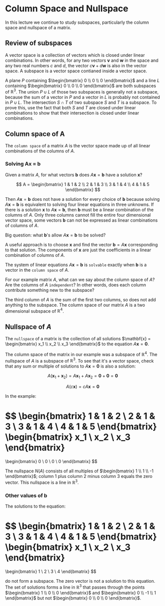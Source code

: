 # Column Space and Nullspace

In this lecture we continue to study subspaces, particularly the column space and nullspace of a matrix.

## Review of subspaces

A vector space is a collection of vectors which is closed under linear combinations. In other words, for any two vectors $\mathbf{v}$ and $\mathbf{w}$ in the space and any two real numbers $c$ and $d$, the vector $c\mathbf{v} + d\mathbf{w}$ is also in the vector space. A subspace is a vector space contianed inside a vector space.

A plane $P$ containing $\begin{bmatrix} 0 \\ 0 \\ 0 \end{bmatrix}$ and a line $L$ containing $\begin{bmatrix} 0 \\ 0 \\ 0 \end{bmatrix}$ are both subspaces of $\mathbb{R}^3$. The union $P \cup L$ of those two subspaces is generally not a subspace, because the sum of a vector in $P$ and a vector in $L$ is probably not contained in $P \cup L$. The intersection $S \cap T$ of two subspace $S$ and $T$ is a subspace. To prove this, use the fact that both $S$ and $T$ are closed under linear combinations to show that their intersection is closed under linear combinations.

## Column space of A

The `column space` of a matrix $A$ is the vector space made up of all linear combinations of the columns of $A$.

### Solving Ax = b

Given a matrix $A$, for what vectors $\mathbf{b}$ does $A\mathbf{x} = \mathbf{b}$ have a solution $\mathbf{x}$?

$$
A =
\begin{bmatrix}
1 & 1 & 2 \\
2 & 1 & 3 \\
3 & 1 & 4 \\
4 & 1 & 5
\end{bmatrix}
$$

Then $A\mathbf{x} = \mathbf{b}$ does not have a solution for every choice of $\mathbf{b}$ because solving $A\mathbf{x} = \mathbf{b}$ is equivalent to solving four linear equations in three unknowns. If there is a solution $\mathbf{x}$ to $A\mathbf{x} = \mathbf{b}$, then $\mathbf{b}$ must be a linear combination of the columns of $A$. Only three columns cannot fill the entire four dimensional vector space, some vectors $\mathbf{b}$ can not be expressed as linear combinations of columns of $A$.

Big question: what $\mathbf{b}$'s allow $A\mathbf{x} = \mathbf{b}$ to be solved?

A useful approach is to choose $\mathbf{x}$ and find the vector $\mathbf{b} = A\mathbf{x}$  corresponding to that solution. The components of $\mathbf{x}$ are just the coefficients in a linear combination of columns of $A$.

The system of linear equations $A\mathbf{x} = \mathbf{b}$ is `solvable` exactly when $\mathbf{b}$ is a vector in the `column space` of $A$.

For our example matrix $A$, what can we say about the column space of $A$? Are the columns of $A$ `independent`? In other words, does each column contribute something new to the subspace?

The third column of $A$ is the sum of the first two columns, so does not add anything to the subspace. The column space of our matrix $A$ is a two dimensional subspace of $\mathbb{R}^4$.

## Nullspace of $A$

The `nullspace` of a matrix is the collection of all solutions $\mathbf{x} = \begin{bmatrix} x_1 \\ x_2 \\ x_3 \end{bmatrix}$ to the equation $A\mathbf{x} = \mathbf{0}$.

The column space of the matrix in our example was a subspace of $\mathbb{R}^4$. The nullspace of $A$ is a subspace of $\mathbb{R}^3$. To see that it's a vector space, check that any sum or multiple of solutions to $A\mathbf{x} = \mathbf{0}$ is also a solution:

$$
A(\mathbf{x}_ 1 + \mathbf{x}_ 2) = A\mathbf{x}_ 1 + A\mathbf{x}_ 2 = \mathbf{0} + \mathbf{0} = \mathbf{0}
$$

$$
A(c\mathbf{x}) = cA\mathbf{x} = \mathbf{0}
$$

In the example:

$$
\begin{bmatrix}
1 & 1 & 2 \\
2 & 1 & 3 \\
3 & 1 & 4 \\
4 & 1 & 5
\end{bmatrix}
\begin{bmatrix}
x_1 \\
x_2 \\
x_3
\end{bmatrix}
=
\begin{bmatrix}
0 \\
0 \\
0 \\
0
\end{bmatrix}
$$


The nullspace $N(A)$ consists of all multiples of $\begin{bmatrix} 1 \\ 1 \\ -1 \end{bmatrix}$; column 1 plus column 2 minus column 3 equals the zero vector. This nullspace is a line in $\mathbb{R}^3$.

### Other values of b

The solutions to the equation:

$$
\begin{bmatrix}
1 & 1 & 2 \\
2 & 1 & 3 \\
3 & 1 & 4 \\
4 & 1 & 5
\end{bmatrix}
\begin{bmatrix}
x_1 \\
x_2 \\
x_3
\end{bmatrix}
=
\begin{bmatrix}
1 \\
2 \\
3 \\
4
\end{bmatrix}
$$

do not form a subspace. The zero vector is not a solution to this equation. The set of solutions forms a line in $\mathbb{R}^3$ that passes through the points $\begin{bmatrix} 1 \\ 0 \\ 0  \end{bmatrix}$ and $\begin{bmatrix} 0 \\ -1 \\ 1 \end{bmatrix}$ but not $\begin{bmatrix} 0 \\ 0 \\ 0 \end{bmatrix}$.
